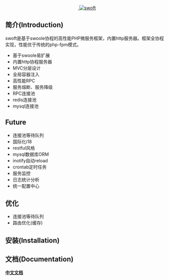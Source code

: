 <p align="center">
    <a href="https://github.com/stelin/swoft" target="_blank">
        <img src="http://www.stelin.me/assets/img/swoft.png" alt="swoft" />
    </a>
</p>


简介(Introduction)
------------
swoft是基于swoole协程的高性能PHP微服务框架，内置http服务器。框架全协程实现，性能优于传统的php-fpm模式。

- 基于swoole易扩展
- 内置http协程服务器
- MVC分层设计
- 全局容器注入
- 高性能RPC
- 服务熔断、服务降级
- RPC连接池
- redis连接池
- mysql连接池

## Future
- 连接池等待队列
- 国际化i18
- restful风格
- mysql数据库ORM
- inotify自动reload
- crontab定时任务
- 服务监控
- 日志统计分析
- 统一配置中心



优化
------------

- 连接池等待队列
- 路由优化(缓存)


安装(Installation)
------------


文档(Documentation)
-------------
[**中文文档**](https://stelin.gitbooks.io/swoft)
